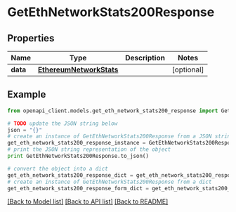 # GetEthNetworkStats200Response


## Properties
Name | Type | Description | Notes
------------ | ------------- | ------------- | -------------
**data** | [**EthereumNetworkStats**](EthereumNetworkStats.md) |  | [optional] 

## Example

```python
from openapi_client.models.get_eth_network_stats200_response import GetEthNetworkStats200Response

# TODO update the JSON string below
json = "{}"
# create an instance of GetEthNetworkStats200Response from a JSON string
get_eth_network_stats200_response_instance = GetEthNetworkStats200Response.from_json(json)
# print the JSON string representation of the object
print GetEthNetworkStats200Response.to_json()

# convert the object into a dict
get_eth_network_stats200_response_dict = get_eth_network_stats200_response_instance.to_dict()
# create an instance of GetEthNetworkStats200Response from a dict
get_eth_network_stats200_response_form_dict = get_eth_network_stats200_response.from_dict(get_eth_network_stats200_response_dict)
```
[[Back to Model list]](../README.md#documentation-for-models) [[Back to API list]](../README.md#documentation-for-api-endpoints) [[Back to README]](../README.md)



